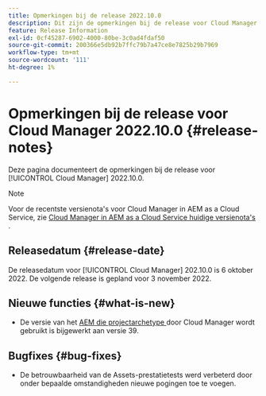```yaml
---
title: Opmerkingen bij de release 2022.10.0
description: Dit zijn de opmerkingen bij de release voor Cloud Manager 2022.10.0.
feature: Release Information
exl-id: 0cf45287-6902-4000-80be-3c0ad4fdaf50
source-git-commit: 200366e5db92b7ffc79b7a47ce8e7825b29b7969
workflow-type: tm+mt
source-wordcount: '111'
ht-degree: 1%

---
```


# Opmerkingen bij de release voor Cloud Manager 2022.10.0 {#release-notes}

Deze pagina documenteert de opmerkingen bij de release voor [!UICONTROL Cloud Manager] 2022.10.0.

>[!NOTE]
>
>Voor de recentste versienota&#39;s voor Cloud Manager in AEM as a Cloud Service, zie [ Cloud Manager in AEM as a Cloud Service huidige versienota&#39;s ](https://experienceleague.adobe.com/docs/experience-manager-cloud-service/content/implementing/using-cloud-manager/release-notes-cloud-manager/release-notes-cm-current.html).

## Releasedatum {#release-date}

De releasedatum voor [!UICONTROL Cloud Manager] 202.10.0 is 6 oktober 2022. De volgende release is gepland voor 3 november 2022.

## Nieuwe functies {#what-is-new}

* De versie van het [ AEM die projectarchetype ](https://experienceleague.adobe.com/docs/experience-manager-core-components/using/developing/archetype/overview.html) door Cloud Manager wordt gebruikt is bijgewerkt aan versie 39.

## Bugfixes {#bug-fixes}

* De betrouwbaarheid van de Assets-prestatietests werd verbeterd door onder bepaalde omstandigheden nieuwe pogingen toe te voegen.
